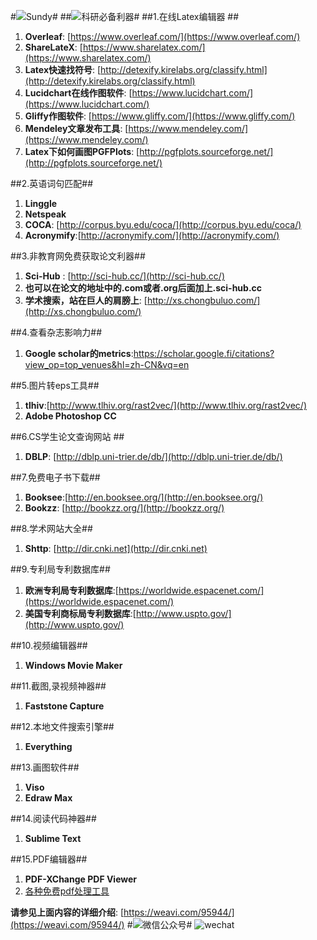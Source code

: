 #![](http://i.imgur.com/S7xBFja.png)Sundy#
##![](http://i.imgur.com/S7xBFja.png)科研必备利器#
##1.在线Latex编辑器 ##
1. **Overleaf**:   [https://www.overleaf.com/](https://www.overleaf.com/)
2. **ShareLateX**: [https://www.sharelatex.com/](https://www.sharelatex.com/)
3. **Latex快速找符号**: [http://detexify.kirelabs.org/classify.html](http://detexify.kirelabs.org/classify.html)
4. **Lucidchart在线作图软件**: [https://www.lucidchart.com/](https://www.lucidchart.com/)
5. **Gliffy作图软件**:  [https://www.gliffy.com/](https://www.gliffy.com/)
6. **Mendeley文章发布工具**: [https://www.mendeley.com/](https://www.mendeley.com/)
7. **Latex下如何画图PGFPlots**: [http://pgfplots.sourceforge.net/](http://pgfplots.sourceforge.net/)

##2.英语词句匹配##
1. **Linggle**
2. **Netspeak**
3. **COCA**:       [http://corpus.byu.edu/coca/](http://corpus.byu.edu/coca/)
4. **Acronymify**:[http://acronymify.com/](http://acronymify.com/)

##3.非教育网免费获取论文利器##
1. **Sci-Hub** : [http://sci-hub.cc/](http://sci-hub.cc/)
2. **也可以在论文的地址中的.com或者.org后面加上.sci-hub.cc**
3. **学术搜索，站在巨人的肩膀上**:  [http://xs.chongbuluo.com/](http://xs.chongbuluo.com/)

##4.查看杂志影响力##
1. **Google scholar的metrics**:[https://scholar.google.fi/citations?view_op=top_venues&hl=zh-CN&vq=en   ](https://scholar.google.fi/citations?view_op=top_venues&hl=zh-CN&vq=en)

##5.图片转eps工具##
1. **tlhiv**:[http://www.tlhiv.org/rast2vec/](http://www.tlhiv.org/rast2vec/)
2. **Adobe Photoshop CC**

##6.CS学生论文查询网站 ##
1. **DBLP**: [http://dblp.uni-trier.de/db/](http://dblp.uni-trier.de/db/)

##7.免费电子书下载##
1. **Booksee**:[http://en.booksee.org/](http://en.booksee.org/)
2. **Bookzz**: [http://bookzz.org/](http://bookzz.org/)

##8.学术网站大全##
1. **Shttp**: [http://dir.cnki.net](http://dir.cnki.net)

##9.专利局专利数据库##
1. **欧洲专利局专利数据库**:[https://worldwide.espacenet.com/](https://worldwide.espacenet.com/)
2. **美国专利商标局专利数据库**:[http://www.uspto.gov/](http://www.uspto.gov/)
   
##10.视频编辑器##
1. **Windows Movie Maker**

##11.截图,录视频神器##
1. **Faststone Capture**

##12.本地文件搜索引擎##
1. **Everything**

##13.画图软件##
1. **Viso**
2. **Edraw Max**

##14.阅读代码神器##
1. **Sublime Text**

##15.PDF编辑器##
1. **PDF-XChange PDF Viewer**
2. [各种免费pdf处理工具](http://www.pdfarea.com/download.htm)

**请参见上面内容的详细介绍**: [https://weavi.com/95944/](https://weavi.com/95944/)
#![](http://i.imgur.com/S7xBFja.png)微信公众号#
![wechat](http://i.imgur.com/1TDj1p7.jpg)